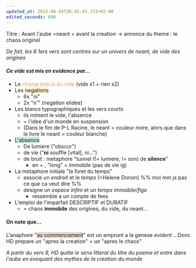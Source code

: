```yaml
---
updated_at: 2025-06-03T20:42:43.723+02:00
edited_seconds: 690
---
```

Titre : Avant l'aube
=neant = avant la creation
-> annonce du theme : le chaos originel

*De fait, les 8 1ers vers sont centres sur un univers de neant, de vide des origines*
#### *Ce vide est mis en evidence par...*
- Le <font color="#f79646">champ lexical du vide</font> (vide x1 + rien x2)
- Les <span style="background:rgba(240, 200, 0, 0.2)">negations</span> 
	- 6x "ni"
	- 2x "n'" (negation elidee)
- Les blancs typographiques et les vers courts
	- ils miment le vide, l'absence
	- ~ l'idee d'un monde en suspension
	- (Dans le fim de P-L Racine, le neant = couleur noire, alors que dans le livre le neant = couleur blanche)
- <span style="background:rgba(3, 135, 102, 0.2)">L'absence</span>
	- De lumiere ("obscur")
	- de vie ("**ni** souffle [vital], ni...")
	- de bruit : metaphore "tunnel (!= lumiere, != son) de **silence**"
		- en + , "long" = immobile (pas de vie ig)
-  La metaphore initiale "la foret du temps"
	- associe un *endroit* et le *temps* (=Helene Dorion) %% moi mm js pas ce que ca veut dire %%
	- designe un *espace infini* et un *temps immobile/fige*
		- ressemble a un compte de fees
- L'emploi de l'imparfait DESCRIPTIF et DURATIF
	- = chaos **immobile** des origines, du vide, du neant...
#### On note que...
L'anaphore "<span style="background:rgba(163, 67, 31, 0.2)">au commencement</span>" est un emprunt a la genese *evident*
...Donc HD prepare un "apres la creation" = un "apres le chaos"

*A partir du vers 9, HD quitte le sens litteral du titre du poeme et entre dans l'aube en evoquant des mythes de la creation du monde*